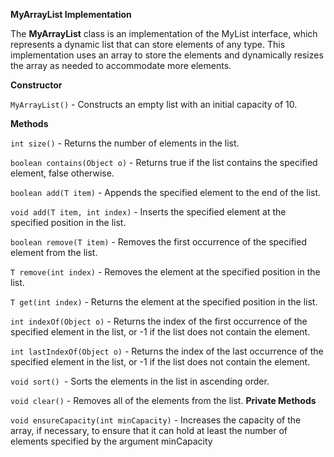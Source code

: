 **********MyArrayList Implementation**********

The **MyArrayList** class is an implementation of the MyList interface, which represents a dynamic list that can store elements of any type. This implementation uses an array to store the elements and dynamically resizes the array as needed to accommodate more elements.

**Constructor**

`MyArrayList()` - Constructs an empty list with an initial capacity of 10.

******************Methods******************

`int size()` - Returns the number of elements in the list.

`boolean contains(Object o)` - Returns true if the list contains the specified element, false otherwise.

`boolean add(T item)` - Appends the specified element to the end of the list.

`void add(T item, int index)` - Inserts the specified element at the specified position in the list.

`boolean remove(T item)` - Removes the first occurrence of the specified element from the list.

`T remove(int index)` - Removes the element at the specified position in the list.

`T get(int index)` - Returns the element at the specified position in the list.

`int indexOf(Object o)` - Returns the index of the first occurrence of the specified element in the list, or -1 if the list does not contain the element.

`int lastIndexOf(Object o)` - Returns the index of the last occurrence of the specified element in the list, or -1 if the list does not contain the element.

`void sort() `- Sorts the elements in the list in ascending order.

`void clear()` - Removes all of the elements from the list.
**Private Methods**

`void ensureCapacity(int minCapacity)` - Increases the capacity of the array, if necessary, to ensure that it can hold at least the number of elements specified by the argument minCapacity